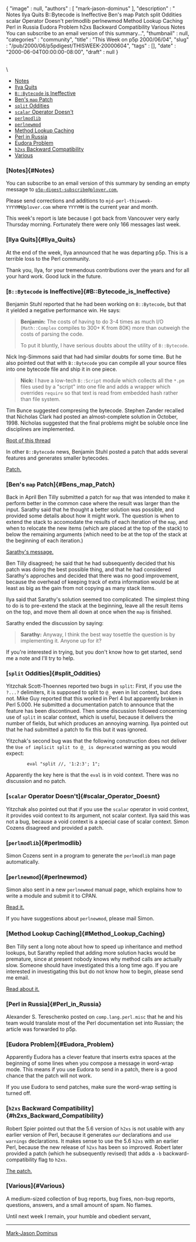 {
   "image" : null,
   "authors" : [
      "mark-jason-dominus"
   ],
   "description" : " Notes Ilya Quits B::Bytecode is Ineffective Ben's map Patch split Oddities scalar Operator Doesn't perlmodlib perlnewmod Method Lookup Caching Perl in Russia Eudora Problem h2xs Backward Compatibility Various Notes You can subscribe to an email version of this summary...",
   "thumbnail" : null,
   "categories" : "community",
   "title" : "This Week on p5p 2000/06/04",
   "slug" : "/pub/2000/06/p5pdigest/THISWEEK-20000604",
   "tags" : [],
   "date" : "2000-06-04T00:00:00-08:00",
   "draft" : null
}





\
\

-   [Notes](#Notes)
-   [Ilya Quits](#Ilya_Quits)
-   [`B::Bytecode` is Ineffective](#B::Bytecode_is_Ineffective)
-   [Ben's `map` Patch](#Bens_map_Patch)
-   [`split` Oddities](#split_Oddities)
-   [`scalar` Operator Doesn't](#scalar_Operator_Doesnt)
-   [`perlmodlib`](#perlmodlib)
-   [`perlnewmod`](#perlnewmod)
-   [Method Lookup Caching](#Method_Lookup_Caching)
-   [Perl in Russia](#Perl_in_Russia)
-   [Eudora Problem](#Eudora_Problem)
-   [`h2xs` Backward Compatibility](#h2xs_Backward_Compatibility)
-   [Various](#Various)

### [Notes]{#Notes}

You can subscribe to an email version of this summary by sending an
empty message to
[`p5p-digest-subscribe@plover.com`.](mailto:p5p-digest-subscribe@plover.com)

Please send corrections and additions to
`mjd-perl-thisweek-YYYYMM@plover.com` where `YYYYMM` is the current year
and month.

This week's report is late because I got back from Vancouver very early
Thursday morning. Fortunately there were only 166 messages last week.

### [Ilya Quits]{#Ilya_Quits}

At the end of the week, Ilya announced that he was departing p5p. This
is a terrible loss to the Perl community.

Thank you, Ilya, for your tremendous contributions over the years and
for all your hard work. Good luck in the future.

### [`B::Bytecode` is Ineffective]{#B::Bytecode_is_Ineffective}

Benjamin Stuhl reported that he had been working on `B::Bytecode`, but
that it yielded a negative performance win. He says:

> **Benjamin:** The costs of having to do 3-4 times as much I/O
> (`Math::Complex` compiles to 300+ K from 80K) more than outweigh the
> costs of parsing the code.
>
> To put it bluntly, I have serious doubts about the utility of
> `B::Bytecode`.

Nick Ing-Simmons said that had had similar doubts for some time. But he
also pointed out that with `B::Bytecode` you can compile all your source
files into one bytecode file and ship it in one piece.

> **Nick:** I have a low-tech `B::Script` module which collects all the
> `*.pm` files used by a "script" into one file and adds a wrapper which
> overrides `require` so that text is read from embedded hash rather
> than file system.

Tim Bunce suggested compresing the bytecode. Stephen Zander recalled
that Nicholas Clark had posted an almost-complete solution in October,
1998. Nicholas suggested that the final problems might be soluble once
line disciplines are implemented.

[Root of this
thread](http://www.xray.mpe.mpg.de/mailing-lists/perl5-porters/2000-05/msg01109.html)

In other `B::Bytecode` news, Benjamin Stuhl posted a patch that adds
several features and generates smaller bytecodes.

[Patch.](http://www.xray.mpe.mpg.de/mailing-lists/perl5-porters/2000-06/msg00057.html)

### [Ben's `map` Patch]{#Bens_map_Patch}

Back in April Ben Tilly submitted a patch for `map` that was intended to
make it perform better in the common case where the result was larger
than the input. Sarathy said that he thought a better solution was
possible, and provided some details about how it might work. The
question is when to extend the stack to accomodate the results of each
iteration of the `map`, and when to relocate the new items (which are
placed at the top of the stack) to below the remaining arguments (which
need to be at the top of the stack at the beginning of each iteration.)

[Sarathy's
message.](http://www.xray.mpe.mpg.de/mailing-lists/perl5-porters/2000-05/msg01154.html)

Ben Tilly disagreed; he said that he had subsequently decided that his
patch was doing the best possible thing, and that he had considered
Sarathy's approches and decided that there was no good improvement,
because the overhead of keeping track of extra information would be at
least as big as the gain from not copying as many stack items.

Ilya said that Sarathy's solution seemed too complicated: The simplest
thing to do is to pre-extend the stack at the beginning, leave all the
result items on the top, and move them all down at once when the `map`
is finished.

Sarathy ended the discussion by saying:

> **Sarathy:** Anyway, I think the best way tosettle the question is by
> implementing it. Anyone up for it?

If you're interested in trying, but you don't know how to get started,
send me a note and I'll try to help.

### [`split` Oddities]{#split_Oddities}

Yitzchak Scott-Thoennes reported two bugs in `split`: First, if you use
the `?...?` delimiters, it is supposed to split to `@_` even in list
context, but does not. Mike Guy reported that this worked in Perl 4 but
apparently broken in Perl 5.000. He submitted a documentation patch to
announce that the feature has been discontinued. Then some discussion
followed concerning use of `split` in scalar context, which is useful,
because it delivers the number of fields, but which produces an annoying
warning. Ilya pointed out that he had submitted a patch to fix this but
it was ignored.

Yitzchak's second bug was that the following construction does not
deliver the `Use of implicit split to @_ is deprecated` warning as you
would expect:

            eval "split //, '1:2:3'; 1";

Apparently the key here is that the `eval` is in void context. There was
no discussion and no patch.

### [`scalar` Operator Doesn't]{#scalar_Operator_Doesnt}

Yitzchak also pointed out that if you use the `scalar` operator in void
context, it provides void context to its argument, not scalar context.
Ilya said this was not a bug, because a void context is a special case
of scalar context. Simon Cozens disagreed and provided a patch.

### [`perlmodlib`]{#perlmodlib}

Simon Cozens sent in a program to generate the `perlmodlib` man page
automatically.

### [`perlnewmod`]{#perlnewmod}

Simon also sent in a new `perlnewmod` manual page, which explains how to
write a module and submit it to CPAN.

[Read
it.](http://www.xray.mpe.mpg.de/mailing-lists/perl5-porters/2000-05/msg01095.html)

If you have suggestions about `perlnewmod`, please mail Simon.

### [Method Lookup Caching]{#Method_Lookup_Caching}

Ben Tilly sent a long note about how to speed up inheritance and method
lookups, but Sarathy replied that adding more solution hacks would be
premature, since at present nobody knows why method calls are actually
slow. Someone should have investigated this a long time ago. If you are
interested in investigating this but do not know how to begin, please
send me email.

[Read about
it.](http://www.xray.mpe.mpg.de/mailing-lists/perl5-porters/2000-05/msg01102.html)

### [Perl in Russia]{#Perl_in_Russia}

Alexander S. Tereschenko posted on `comp.lang.perl.misc` that he and his
team would translate most of the Perl documentation set into Russian;
the article was forwarded to p5p.

### [Eudora Problem]{#Eudora_Problem}

Apparently Eudora has a clever feature that inserts extra spaces at the
beginning of some lines when you compose a message in word-wrap mode.
This means if you use Eudora to send in a patch, there is a good chance
that the patch will not work.

If you use Eudora to send patches, make sure the word-wrap setting is
turned off.

### [`h2xs` Backward Compatibility]{#h2xs_Backward_Compatibility}

Robert Spier pointed out that the 5.6 version of `h2xs` is not usable
with any earlier version of Perl, because it generates `our`
declarations and `use warnings` declarations. It makes sense to use the
5.6 `h2xs` with an earlier Perl, because the new release of `h2xs` has
been so improved. Robert later provided a patch (which he subsequently
revised) that adds a `-b` backward-compatibility flag to `h2xs`.

[The
patch.](http://www.xray.mpe.mpg.de/mailing-lists/perl5-porters/2000-06/msg00147.html)

### [Various]{#Various}

A medium-sized collection of bug reports, bug fixes, non-bug reports,
questions, answers, and a small amount of spam. No flames.

Until next week I remain, your humble and obedient servant,

------------------------------------------------------------------------

[Mark-Jason Dominus](mailto:mjd-perl-thisweek-200006+@plover.com)


